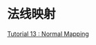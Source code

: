 # 法线映射

[Tutorial 13 : Normal Mapping](https://www.opengl-tutorial.org/intermediate-tutorials/tutorial-13-normal-mapping/)